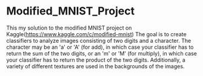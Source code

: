 # Modified_MNIST_Project
This my solution to the modified MNIST project on Kaggle(https://www.kaggle.com/c/modified-mnist) The goal is to create classifiers to analyze images consisting of two digits and a character. The character may be an 'a' or 'A' (for add), in which case your classifier has to return the sum of the two digits, or an 'm' or 'M' (for multiply), in which case your classifier has to return the product of the two digits. Additionally, a variety of different textures are used in the backgrounds of the images.

